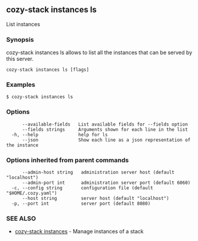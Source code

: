 ## cozy-stack instances ls

List instances

### Synopsis


cozy-stack instances ls allows to list all the instances that can be served
by this server.


```
cozy-stack instances ls [flags]
```

### Examples

```
$ cozy-stack instances ls
```

### Options

```
      --available-fields   List available fields for --fields option
      --fields strings     Arguments shown for each line in the list
  -h, --help               help for ls
      --json               Show each line as a json representation of the instance
```

### Options inherited from parent commands

```
      --admin-host string   administration server host (default "localhost")
      --admin-port int      administration server port (default 6060)
  -c, --config string       configuration file (default "$HOME/.cozy.yaml")
      --host string         server host (default "localhost")
  -p, --port int            server port (default 8080)
```

### SEE ALSO

* [cozy-stack instances](cozy-stack_instances.md)	 - Manage instances of a stack

